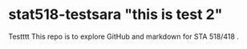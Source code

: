 # stat518-testsara "this is test 2"
Testttt This repo is to explore GitHub and markdown for STA 518/418 .
